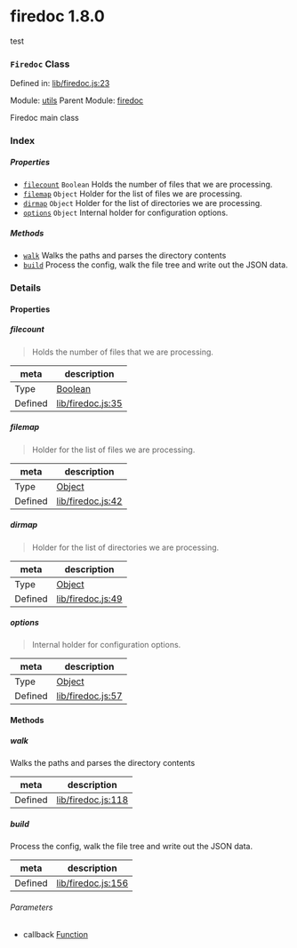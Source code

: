 
# firedoc 1.8.0

test

### `Firedoc` Class


Defined in: [lib/firedoc.js:23](../files/lib/firedoc.js.js)

Module: [utils](../modules/utils.md)
Parent Module: [firedoc](../modules/firedoc.md)




Firedoc main class

### Index

##### Properties

  - [`filecount`](#property-filecount) `Boolean` Holds the number of files that we are processing.
  - [`filemap`](#property-filemap) `Object` Holder for the list of files we are processing.
  - [`dirmap`](#property-dirmap) `Object` Holder for the list of directories we are processing.
  - [`options`](#property-options) `Object` Internal holder for configuration options.



##### Methods

  - [`walk`](#method-walk) Walks the paths and parses the directory contents
  - [`build`](#method-build) Process the config, walk the file tree and write out the JSON data.





### Details


#### Properties


##### filecount

> Holds the number of files that we are processing.

| meta | description |
|------|-------------|
| Type | <a href="https://developer.mozilla.org/en/JavaScript/Reference/Global_Objects/Boolean" class="crosslink external" target="_blank">Boolean</a> |
| Defined | [lib/firedoc.js:35](../files/lib_firedoc.js.md#l35) |



##### filemap

> Holder for the list of files we are processing.

| meta | description |
|------|-------------|
| Type | <a href="https://developer.mozilla.org/en/JavaScript/Reference/Global_Objects/Object" class="crosslink external" target="_blank">Object</a> |
| Defined | [lib/firedoc.js:42](../files/lib_firedoc.js.md#l42) |



##### dirmap

> Holder for the list of directories we are processing.

| meta | description |
|------|-------------|
| Type | <a href="https://developer.mozilla.org/en/JavaScript/Reference/Global_Objects/Object" class="crosslink external" target="_blank">Object</a> |
| Defined | [lib/firedoc.js:49](../files/lib_firedoc.js.md#l49) |



##### options

> Internal holder for configuration options.

| meta | description |
|------|-------------|
| Type | <a href="https://developer.mozilla.org/en/JavaScript/Reference/Global_Objects/Object" class="crosslink external" target="_blank">Object</a> |
| Defined | [lib/firedoc.js:57](../files/lib_firedoc.js.md#l57) |






<!-- Method Block -->
#### Methods


##### walk

Walks the paths and parses the directory contents

| meta | description |
|------|-------------|
| Defined | [lib/firedoc.js:118](../files/lib_firedoc.js.md#l118) |



##### build

Process the config, walk the file tree and write out the JSON data.

| meta | description |
|------|-------------|
| Defined | [lib/firedoc.js:156](../files/lib_firedoc.js.md#l156) |

###### Parameters
- callback <a href="https://developer.mozilla.org/en/JavaScript/Reference/Global_Objects/Function" class="crosslink external" target="_blank">Function</a> 



